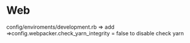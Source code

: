 # Web
config/enviroments/development.rb => add =>config.webpacker.check_yarn_integrity = false to disable check yarn 
